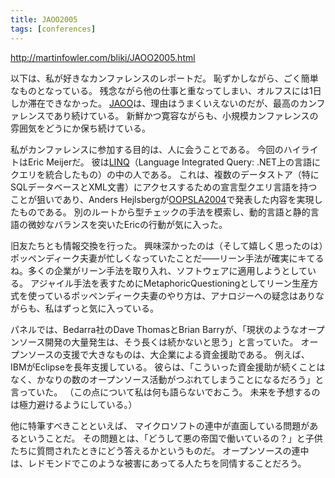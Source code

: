 ```yaml
---
title: JAOO2005
tags: [conferences]
---
```


http://martinfowler.com/bliki/JAOO2005.html

以下は、私が好きなカンファレンスのレポートだ。
恥ずかしながら、ごく簡単なものとなっている。
残念ながら他の仕事と重なってしまい、オルフスには1日しか滞在できなかった。
[JAOO](http://www.jaoo.dk/)は、理由はうまくいえないのだが、最高のカンファレンスであり続けている。
新鮮かつ寛容ながらも、小規模カンファレンスの雰囲気をどうにか保ち続けている。

私がカンファレンスに参加する目的は、人に会うことである。
今回のハイライトはEric Meijerだ。
彼は[LINQ](http://msdn.microsoft.com/netframework/future/linq/)（Language Integrated Query: .NET上の言語にクエリを統合したもの）の中の人である。
これは、複数のデータストア（特にSQLデータベースとXML文書）にアクセスするための宣言型クエリ言語を持つことが狙いであり、Anders Hejlsbergが[OOPSLA2004](/OOPSLA2004)で発表した内容を実現したものである。
別のルートから型チェックの手法を模索し、動的言語と静的言語の微妙なバランスを突いたEricの行動が気に入った。

旧友たちとも情報交換を行った。
興味深かったのは（そして嬉しく思ったのは）ポッペンディーク夫妻が忙しくなっていたことだ——リーン手法が確実にキてるね。多くの企業がリーン手法を取り入れ、ソフトウェアに適用しようとしている。
アジャイル手法を表すためにMetaphoricQuestioningとしてリーン生産方式を使っているポッペンディーク夫妻のやり方は、アナロジーへの疑念はありながらも、私はずっと気に入っている。

パネルでは、Bedarra社のDave ThomasとBrian Barryが、「現状のようなオープンソース開発の大量発生は、そう長くは続かないと思う」と言っていた。
オープンソースの支援で大きなものは、大企業による資金援助である。
例えば、IBMがEclipseを長年支援している。
彼らは、「こういった資金援助が続くことはなく、かなりの数のオープンソース活動がつぶれてしまうことになるだろう」と言っていた。
（この点について私は何も語らないでおこう。
未来を予想するのは極力避けるようにしている。）

他に特筆すべきことといえば、
マイクロソフトの連中が直面している問題があるということだ。
その問題とは、「どうして悪の帝国で働いているの？」と子供たちに質問されたときにどう答えるかというものだ。
オープンソースの連中は、レドモンドでこのような被害にあってる人たちを同情することだろう。

